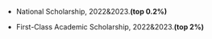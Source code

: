 

  


- National Scholarship, 2022&2023.**(top 0.2%)**

- First-Class Academic Scholarship, 2022&2023.**(top 2%)**